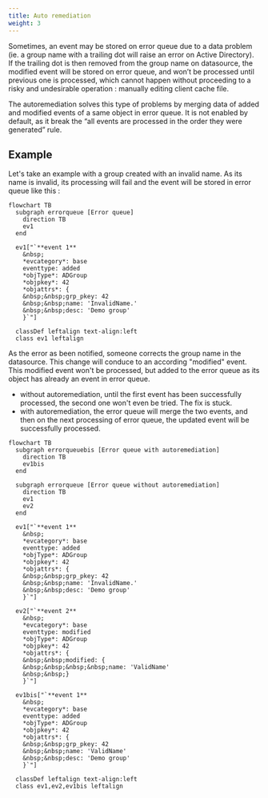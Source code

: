 ```yaml
---
title: Auto remediation
weight: 3
---
```


Sometimes, an event may be stored on error queue due to a data problem (ie. a group name with a trailing dot will raise an error on Active Directory). If the trailing dot is then removed from the group name on datasource, the modified event will be stored on error queue, and won’t be processed until previous one is processed, which cannot happen without proceeding to a risky and undesirable operation : manually editing client cache file.

The autoremediation solves this type of problems by merging data of added and modified events of a same object in error queue. It is not enabled by default, as it break the “all events are processed in the order they were generated” rule.

## Example

Let's take an example with a group created with an invalid name. As its name is invalid, its processing will fail and the event will be stored in error queue like this :

``` mermaid
flowchart TB
  subgraph errorqueue [Error queue]
    direction TB
    ev1
  end

  ev1["`**event 1**
    &nbsp;
    *evcategory*: base
    eventtype: added
    *objType*: ADGroup
    *objpkey*: 42
    *objattrs*: {
    &nbsp;&nbsp;grp_pkey: 42
    &nbsp;&nbsp;name: 'InvalidName.'
    &nbsp;&nbsp;desc: 'Demo group'
    }`"]

  classDef leftalign text-align:left
  class ev1 leftalign
```

As the error as been notified, someone corrects the group name in the datasource. This change will conduce to an according "modified" event. This modified event won't be processed, but added to the error queue as its object has already an event in error queue.

- without autoremediation, until the first event has been successfully processed, the second one won't even be tried. The fix is stuck.
- with autoremediation, the error queue will merge the two events, and then on the next processing of error queue, the updated event will be successfully processed.

``` mermaid
flowchart TB
  subgraph errorqueuebis [Error queue with autoremediation]
    direction TB
    ev1bis
  end

  subgraph errorqueue [Error queue without autoremediation]
    direction TB
    ev1
    ev2
  end

  ev1["`**event 1**
    &nbsp;
    *evcategory*: base
    eventtype: added
    *objType*: ADGroup
    *objpkey*: 42
    *objattrs*: {
    &nbsp;&nbsp;grp_pkey: 42
    &nbsp;&nbsp;name: 'InvalidName.'
    &nbsp;&nbsp;desc: 'Demo group'
    }`"]

  ev2["`**event 2**
    &nbsp;
    *evcategory*: base
    eventtype: modified
    *objType*: ADGroup
    *objpkey*: 42
    *objattrs*: {
    &nbsp;&nbsp;modified: {
    &nbsp;&nbsp;&nbsp;&nbsp;name: 'ValidName'
    &nbsp;&nbsp;}
    }`"]

  ev1bis["`**event 1**
    &nbsp;
    *evcategory*: base
    eventtype: added
    *objType*: ADGroup
    *objpkey*: 42
    *objattrs*: {
    &nbsp;&nbsp;grp_pkey: 42
    &nbsp;&nbsp;name: 'ValidName'
    &nbsp;&nbsp;desc: 'Demo group'
    }`"]

  classDef leftalign text-align:left
  class ev1,ev2,ev1bis leftalign
```

